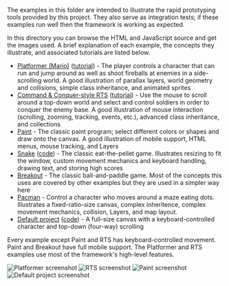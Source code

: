 The examples in this folder are intended to illustrate the rapid prototyping
tools provided by this project. They also serve as integration tests; if these
examples run well then the framework is working as expected.

In this directory you can browse the HTML and JavaScript source and get the
images used. A brief explanation of each example, the concepts they illustrate,
and associated tutorials are listed below.

 - [Platformer (Mario)](http://icecreamyou.github.com/HTML5-Canvas-Game-Boilerplate/examples/mario.html)
   ([tutorial](http://icecreamyou.github.io/HTML5-Canvas-Game-Boilerplate/docs/#!/guide/walkthrough)) -
   The player controls a character that can run and jump around as well as
   shoot fireballs at enemies in a side-scrolling world. A good illustration of
   parallax layers, world geometry and collisions, simple class inheritance,
   and animated sprites
 - [Command & Conquer-style RTS](http://icecreamyou.github.com/HTML5-Canvas-Game-Boilerplate/examples/cnc.html)
   ([tutorial](http://icecreamyou.github.io/HTML5-Canvas-Game-Boilerplate/docs/#!/guide/mouse)) -
   Use the mouse to scroll around a top-down world and select and control
   soldiers in order to conquer the enemy base. A good illustration of mouse
   interaction (scrolling, zooming, tracking, events, etc.), advanced class
   inheritance, and collections
 - [Paint](http://icecreamyou.github.com/HTML5-Canvas-Game-Boilerplate/examples/paint.html) -
   The classic paint program; select different colors or shapes and draw onto
   the canvas. A good illustration of mobile support, HTML menus,
   mouse tracking, and Layers
 - [Snake](http://icecreamyou.github.com/HTML5-Canvas-Game-Boilerplate/examples/snake.html)
   ([code](https://github.com/IceCreamYou/HTML5-Canvas-Game-Boilerplate/blob/gh-pages/examples/snake.js)) -
   The classic eat-the-pellet game. Illustrates resizing to fit the window,
   custom movement mechanics and keyboard handling, drawing text, and storing
   high scores
 - [Breakout](http://icecreamyou.github.com/HTML5-Canvas-Game-Boilerplate/examples/breakout.html) -
   The classic ball-and-paddle game. Most of the concepts this uses are covered
   by other examples but they are used in a simpler way here
 - [Pacman](http://icecreamyou.github.io/HTML5-Canvas-Game-Boilerplate/examples/pacman.html) -
   Control a character who moves around a maze eating dots. Illustrates a
   fixed-ratio-size canvas, complex inheritence, complex movement mechanics,
   collision, Layers, and map layout.
 - [Default project](http://icecreamyou.github.com/HTML5-Canvas-Game-Boilerplate/)
   ([code](https://github.com/IceCreamYou/HTML5-Canvas-Game-Boilerplate/blob/gh-pages/js/app/main.js)) -
   A full-size canvas with a keyboard-controlled character and top-down
   (four-way) scrolling

Every example except Paint and RTS has keyboard-controlled movement. Paint and
Breakout have full mobile support. The Platformer and RTS examples use most of
the framework's high-level features.

![Platformer screenshot](https://github.com/IceCreamYou/HTML5-Canvas-Game-Boilerplate/raw/gh-pages/guides/walkthrough/screen06.png)
![RTS screenshot](https://github.com/IceCreamYou/HTML5-Canvas-Game-Boilerplate/raw/gh-pages/guides/mouse/screen02.png)
![Paint screenshot](https://github.com/IceCreamYou/HTML5-Canvas-Game-Boilerplate/raw/gh-pages/examples/screenshots/paint.png)
![Default project screenshot](https://github.com/IceCreamYou/HTML5-Canvas-Game-Boilerplate/raw/gh-pages/guides/walkthrough/screen00.png)